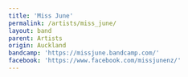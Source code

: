 ```yaml
---
title: 'Miss June'
permalink: /artists/miss_june/
layout: band
parent: Artists
origin: Auckland
bandcamp: 'https://missjune.bandcamp.com/'
facebook: 'https://www.facebook.com/missjunenz/'
---
```

